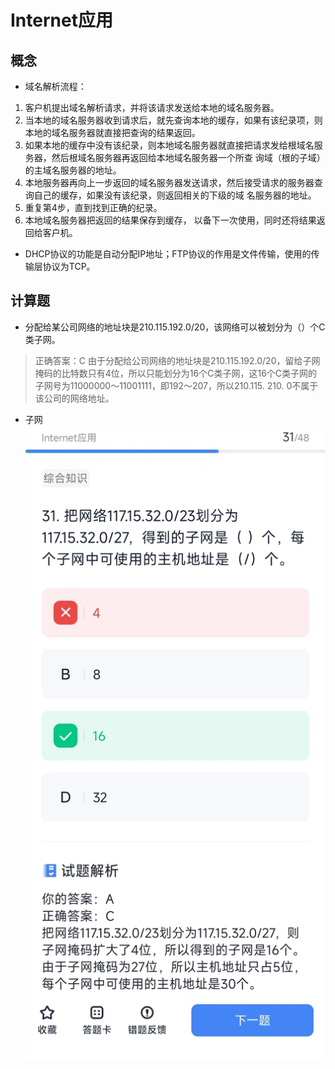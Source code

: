 # Internet应用
## 概念
* 域名解析流程： 
1. 客户机提出域名解析请求，并将该请求发送给本地的域名服务器。 
2. 当本地的域名服务器收到请求后，就先查询本地的缓存，如果有该纪录项，则本地的域名服务器就直接把查询的结果返回。 
3. 如果本地的缓存中没有该纪录，则本地域名服务器就直接把请求发给根域名服务器，然后根域名服务器再返回给本地域名服务器一个所查 询域（根的子域）的主域名服务器的地址。 
4. 本地服务器再向上一步返回的域名服务器发送请求，然后接受请求的服务器查询自己的缓存，如果没有该纪录，则返回相关的下级的域 名服务器的地址。 
5. 重复第4步，直到找到正确的纪录。 
6. 本地域名服务器把返回的结果保存到缓存， 以备下一次使用，同时还将结果返回给客户机。

* DHCP协议的功能是自动分配IP地址；FTP协议的作用是文件传输，使用的传输层协议为TCP。

## 计算题
* 分配给某公司网络的地址块是210.115.192.0/20，该网络可以被划分为（）个C类子网。
> 正确答案：C 由于分配给公司网络的地址块是210.115.192.0/20，留给子网掩码的比特数只有4位，所以只能划分为16个C类子网，这16个C类子网的子网号为11000000〜11001111，即192〜207，所以210.115. 210. 0不属于该公司的网络地址。

* 子网
![](../../../assets/img/sub-network.jpg)
